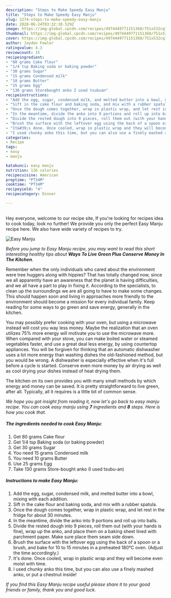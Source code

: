 ```yaml
---
description: "Steps to Make Speedy Easy Manju"
title: "Steps to Make Speedy Easy Manju"
slug: 2274-steps-to-make-speedy-easy-manju
date: 2020-06-24T03:32:10.529Z
image: https://img-global.cpcdn.com/recipes/4974449771151360/751x532cq70/easy-manju-recipe-main-photo.jpg
thumbnail: https://img-global.cpcdn.com/recipes/4974449771151360/751x532cq70/easy-manju-recipe-main-photo.jpg
cover: https://img-global.cpcdn.com/recipes/4974449771151360/751x532cq70/easy-manju-recipe-main-photo.jpg
author: Jayden Fowler
ratingvalue: 4.3
reviewcount: 15
recipeingredient:
- "80 grams Cake flour"
- "1/4 tsp Baking soda or baking powder"
- "30 grams Sugar"
- "15 grams Condensed milk"
- "10 grams Butter"
- "25 grams Egg"
- "130 grams Storebought anko I used tsubuan"
recipeinstructions:
- "Add the egg, sugar, condensed milk, and melted butter into a bowl, mixing with each addition."
- "Sift in the cake flour and baking soda, and mix with a rubber spatula."
- "Once the dough comes together, wrap in plastic wrap, and let rest in the fridge for about 30 minutes."
- "In the meantime, divide the anko into 9 portions and roll up into balls."
- "Divide the rested dough into 9 pieces, roll them out (with your hands is fine), wrap up the anko, and place them on a baking sheet lined with parchment paper. Make sure place them seam side down."
- "Brush the surface with the leftover egg using the back of a spoon or a brush, and bake for 10 to 15 minutes in a preheated 180℃ oven. (Adjust the time accordingly.)"
- "It&#39;s done. Once cooled, wrap in plastic wrap and they will become even moist with time."
- "I used chunky anko this time, but you can also use a finely mashed anko, or put a chestnut inside!"
categories:
- Recipe
tags:
- easy
- manju

katakunci: easy manju 
nutrition: 126 calories
recipecuisine: American
preptime: "PT34M"
cooktime: "PT34M"
recipeyield: "4"
recipecategory: Dinner

---
```

<br>
Hey everyone, welcome to our recipe site, If you're looking for recipes idea to cook today, look no further! We provide you only the perfect Easy Manju recipe here. We also have wide variety of recipes to try.
<br>


![Easy Manju](https://img-global.cpcdn.com/recipes/4974449771151360/751x532cq70/easy-manju-recipe-main-photo.jpg)

<i>Before you jump to Easy Manju recipe, you may want to read this short interesting healthy tips about 
<strong>Ways To Live Green Plus Conserve Money In The Kitchen</strong>.</i>
</br>

Remember when the only individuals who cared about the environment were tree huggers along with hippies? That has totally changed now, since we all apparently have an awareness that the planet is having difficulties, and we all have a part to play in fixing it. According to the specialists, to clean up the surroundings we are all going to have to make some changes. This should happen soon and living in approaches more friendly to the environment should become a mission for every individual family. Keep reading for some ways to go green and save energy, generally in the kitchen.

You may possibly prefer cooking with your oven, but using a microwave instead will cost you way less money. Maybe the realization that an oven utilizes 75% more energy will motivate you to use the microwave more. When compared with your stove, you can make boiled water or steamed vegetables faster, and use a great deal less energy, by using countertop appliances. You will be forgiven for thinking that an automatic dishwasher uses a lot more energy than washing dishes the old-fashioned method, but you would be wrong. A dishwasher is especially effective when it's full before a cycle is started. Conserve even more money by air drying as well as cool drying your dishes instead of heat drying them.

The kitchen on its own provides you with many small methods by which energy and money can be saved. It is pretty straightforward to live green, after all. Typically, all it requires is a little bit of common sense.


<i>We hope you got insight from reading it, now let's go back to easy manju recipe. You can cook easy manju using <strong>7</strong> ingredients and <strong>8</strong> steps. Here is how you cook that.
</i>

##### The ingredients needed to cook Easy Manju:

1. Get 80 grams Cake flour
1. Get 1/4 tsp Baking soda (or baking powder)
1. Get 30 grams Sugar
1. You need 15 grams Condensed milk
1. You need 10 grams Butter
1. Use 25 grams Egg
1. Take 130 grams Store-bought anko (I used tsubu-an)


##### Instructions to make Easy Manju:

1. Add the egg, sugar, condensed milk, and melted butter into a bowl, mixing with each addition.
1. Sift in the cake flour and baking soda, and mix with a rubber spatula.
1. Once the dough comes together, wrap in plastic wrap, and let rest in the fridge for about 30 minutes.
1. In the meantime, divide the anko into 9 portions and roll up into balls.
1. Divide the rested dough into 9 pieces, roll them out (with your hands is fine), wrap up the anko, and place them on a baking sheet lined with parchment paper. Make sure place them seam side down.
1. Brush the surface with the leftover egg using the back of a spoon or a brush, and bake for 10 to 15 minutes in a preheated 180℃ oven. (Adjust the time accordingly.)
1. It&#39;s done. Once cooled, wrap in plastic wrap and they will become even moist with time.
1. I used chunky anko this time, but you can also use a finely mashed anko, or put a chestnut inside!


<i>If you find this Easy Manju recipe useful please share it to your good friends or family, thank you and good luck.</i>
